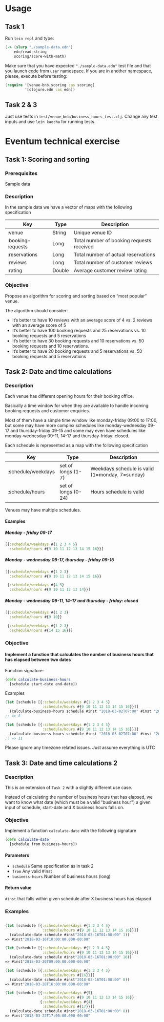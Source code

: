 # Usage

## Task 1

Run `lein repl` and type:

```clojure
(-> (slurp "./sample-data.edn")
    edn/read-string
    scoring/score-with-math)
```

Make sure that you have expected `"./sample-data.edn"` test file
and that you launch code from `user` namespace.
If you are in another namespace, please, execute before testing:
```clojure
(require '[venue-bnb.scoring :as scoring]
         '[clojure.edn :as edn])
```

## Task 2 & 3

Just use tests in `test/venue_bnb/business_hours_test.clj`.
Change any test inputs and use `lein kaocha` for running tests.

# Eventum technical exercise

## Task 1: Scoring and sorting

### Prerequisites

Sample data

### Description

In the sample data we have a vector of maps with the following specification

Key | Type | Description
----| ---- | -----------
:venue | String | Unique venue ID
:booking-requests | Long | Total number of booking requests received
:reservations | Long | Total number of actual reservations
:reviews | Long | Total number of customer reviews
:rating | Double | Average customer review rating

### Objective

Propose an algorithm for scoring and sorting based on “most popular” venue.

The algorithm should consider:

- It’s better to have 10 reviews with an average score of 4 vs. 2 reviews with an average score of 5
- It’s better to have 100 booking requests and 25 reservations vs. 10 booking requests and 5 reservations
- It’s better to have 30 booking requests and 10 reservations vs. 50 booking requests and 10 reservations.
- It’s better to have 20 booking requests and 5 reservations vs. 50 booking requests and 5 reservations

## Task 2: Date and time calculations

### Description

Each venue has different opening hours for their booking office.

Basically a time window for when they are available to handle incoming booking requests and customer enquiries.

Most of them have a simple time window like monday-friday 09:00 to 17:00, but some may have more complex schedules like monday-wednesday 09-17 and thursday-friday 09-15 and some may even have schedules like monday-wednesday 09-11, 14-17 and thursday-friday: closed.

Each schedule is represented as a map with the following specification

Key | Type | Description
----| ---- | -----------
:schedule/weekdays| set of longs (1-7) | Weekdays schedule is valid (1=monday, 7=sunday)
:schedule/hours | set of longs (0-24) | Hours schedule is valid

Venues may have multiple schedules.

#### Examples

##### Monday - friday 09-17

```clojure
[{:schedule/weekdays #{1 2 3 4 5}
  :schedule/hours #{9 10 11 12 13 14 15 16}}]
```

##### Monday - wednesday 09-17, thursday - friday 09-15

```clojure
[{:schedule/weekdays #{1 2 3}
  :schedule/hours #{9 10 11 12 13 14 15 16}}

 {:schedule/weekdays #{4 5}
  :schedule/hours #{9 10 11 12 13 14}}]
```

##### Monday - wednesday 09-11, 14-17 and thursday - friday: closed

```clojure
[{:schedule/weekdays #{1 2 3}
  :schedule/hours #{9 10}}

 {:schedule/weekdays #{1 2 3}
  :schedule/hours #{14 15 16}}]
```

### Objective

#### Implement a function that calculates the number of business hours that has elapsed between two dates


Function signature:

```clojure
(defn calculate-business-hours
  [schedule start-date end-date])
```

Examples

```clojure
(let [schedule [{:schedule/weekdays #{1 2 3 4 5}
                 :schedule/hours #{9 10 11 12 13 14 15 16}}]]
  (calculate-business-hours schedule #inst "2018-03-02T07:00" #inst "2018-03-04T07:00"))
;; => 8

(let [schedule [{:schedule/weekdays #{1 2 3 4 5}
                 :schedule/hours #{9 10 11 12 13 14 15 16}}]]
  (calculate-business-hours schedule #inst "2018-03-02T07:00" #inst "2018-03-05T12:00"))
;; => 11
```

Please ignore any timezone related issues. Just assume everything is UTC

## Task 3: Date and time calculations 2

### Description

This is an extension of `Task 2` with a slightly different use case.

Instead of calculating the number of business hours that has elapsed, we want to know what date (which must be a valid "business hour") a given input of schedule, start-date and X business hours falls on.


### Objective

Implement a function `calculate-date` with the following signature

```clojure
(defn calculate-date
  [schedule from business-hours])
```

#### Parameters

- `schedule`  Same specification as in task 2
- `from` Any valid #inst
- `business-hours` Number of business hours (long)

#### Return value
 
 `#inst` that falls within given schedule after X business hours has elapsed


### Examples

```clojure

(let [schedule [{:schedule/weekdays #{1 2 3 4 5}
                 :schedule/hours #{9 10 11 12 13 14 15 16}}]]
  (calculate-date schedule #inst"2018-03-16T01:00:00" 1))
=> #inst"2018-03-16T10:00:00.000-00:00"

(let [schedule [{:schedule/weekdays #{1 2 3 4 5}
                 :schedule/hours #{9 10 11 12 13 14 15 16}}]]
  (calculate-date schedule #inst"2018-03-16T01:00:00" 16))
=> #inst"2018-03-20T09:00:00.000-00:00"

(let [schedule [{:schedule/weekdays #{1 2 3 4 5}
                 :schedule/hours #{16}}]]
  (calculate-date schedule #inst"2018-03-16T01:00:00" 8))
=> #inst"2018-03-28T16:00:00.000-00:00"

(let [schedule [{:schedule/weekdays #{5}
                 :schedule/hours #{9 10 11 12 13 14 15 16}}                
                {:schedule/weekdays #{4}
                 :schedule/hours #{17}}]]
  (calculate-date schedule #inst"2018-03-16T01:00:00" 8))
=> #inst"2018-03-22T17:00:00.000-00:00"  
```
